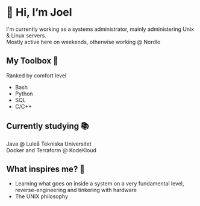 # 👋 Hi, I’m Joel 
I'm currently working as a systems administrator, mainly administering Unix & Linux servers.\
Mostly active here on weekends, otherwise working @ Nordlo

## My Toolbox 🧰
Ranked by comfort level

- Bash
- Python
- SQL
- C/C++

## Currently studying 📚
Java @ Luleå Tekniska Universitet \
Docker and Terraform @ KodeKloud

## What inspires me? 🦕
- Learning what goes on inside a system on a very fundamental level, reverse-engineering and tinkering with hardware
- The UNIX philosophy 

<!---
JoelAlftberg/JoelAlftberg is a ✨ special ✨ repository because its `README.md` (this file) appears on your GitHub profile.
You can click the Preview link to take a look at your changes.
--->
